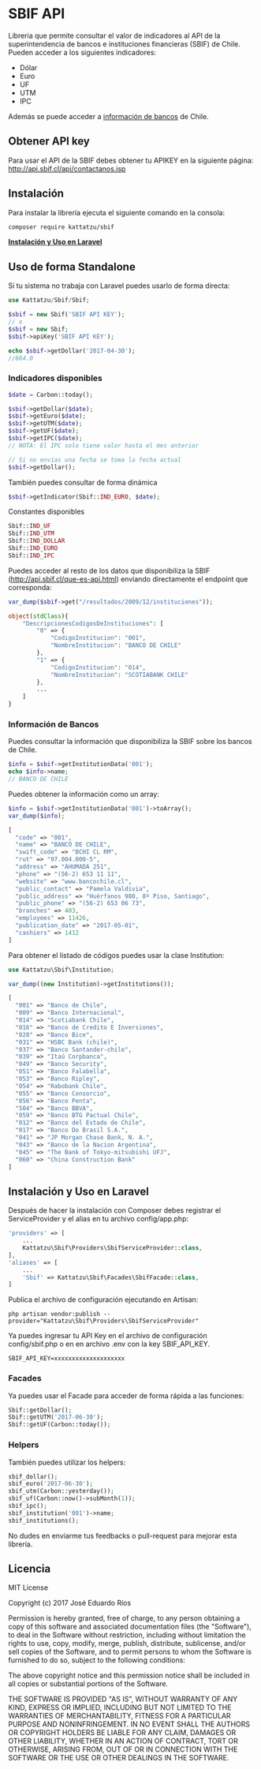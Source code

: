 # SBIF API
Libreria que permite consultar el valor de indicadores al API de la superintendencia de bancos e instituciones financieras (SBIF) de Chile.
Pueden acceder a los siguientes indicadores:

- Dólar
- Euro
- UF
- UTM
- IPC

Además se puede acceder a [información de bancos](#información-de-bancos) de Chile.

## Obtener API key
Para usar el API de la SBIF debes obtener tu APIKEY en la siguiente página:
http://api.sbif.cl/api/contactanos.jsp

## Instalación
Para instalar la librería ejecuta el siguiente comando en la consola:
```bash
composer require kattatzu/sbif
```

**[Instalación y Uso en Laravel](#instalación-y-uso-en-laravel)**

## Uso de forma Standalone
Si tu sistema no trabaja con Laravel puedes usarlo de forma directa:

```php
use Kattatzu/Sbif/Sbif;

$sbif = new Sbif('SBIF API KEY');
// o
$sbif = new Sbif;
$sbif->apiKey('SBIF API KEY');

echo $sbif->getDollar('2017-04-30');
//664.0
```

### Indicadores disponibles
```php
$date = Carbon::today();

$sbif->getDollar($date);
$sbif->getEuro($date);
$sbif->getUTM($date);
$sbif->getUF($date);
$sbif->getIPC($date);
// NOTA: El IPC solo tiene valor hasta el mes anterior

// Si no envias una fecha se toma la fecha actual
$sbif->getDollar();
```

También puedes consultar de forma dinámica
```php
$sbif->getIndicator(Sbif::IND_EURO, $date);
```

Constantes disponibles
```php
Sbif::IND_UF
Sbif::IND_UTM
Sbif::IND_DOLLAR
Sbif::IND_EURO
Sbif::IND_IPC
```
Puedes acceder al resto de los datos que disponibiliza la SBIF (http://api.sbif.cl/que-es-api.html) enviando directamente el endpoint que corresponda:
```php
var_dump($sbif->get("/resultados/2009/12/instituciones"));

object(stdClass){
    "DescripcionesCodigosDeInstituciones": [
        "0" => {
            "CodigoInstitucion": "001",
            "NombreInstitucion": "BANCO DE CHILE"
        },
        "1" => {
            "CodigoInstitucion": "014",
            "NombreInstitucion": "SCOTIABANK CHILE"
        },
        ...
    ]
}
```

### Información de Bancos
Puedes consultar la información que disponibiliza la SBIF sobre los bancos de Chile.
```php
$info = $sbif->getInstitutionData('001');
echo $info->name;
// BANCO DE CHILE
```

Puedes obtener la información como un array:
```php
$info = $sbif->getInstitutionData('001')->toArray();
var_dump($info);
```
```php
[
  "code" => "001",
  "name" => "BANCO DE CHILE",
  "swift_code" => "BCHI CL RM",
  "rut" => "97.004.000-5",
  "address" => "AHUMADA 251",
  "phone" => "(56-2) 653 11 11",
  "website" => "www.bancochile.cl",
  "public_contact" => "Pamela Valdivia",
  "public_address" => "Huérfanos 980, 8º Piso, Santiago",
  "public_phone" => "(56-2) 653 06 73",
  "branches" => 403,
  "employees" => 11426,
  "publication_date" => "2017-05-01",
  "cashiers" => 1412
]
```

Para obtener el listado de códigos puedes usar la clase Institution:
```php
use Kattatzu\Sbif\Institution;

var_dump((new Institution)->getInstitutions());
```
```php
[
  "001" => "Banco de Chile",
  "009" => "Banco Internacional",
  "014" => "Scotiabank Chile",
  "016" => "Banco de Credito E Inversiones",
  "028" => "Banco Bice",
  "031" => "HSBC Bank (chile)",
  "037" => "Banco Santander-chile",
  "039" => "Itaú Corpbanca",
  "049" => "Banco Security",
  "051" => "Banco Falabella",
  "053" => "Banco Ripley",
  "054" => "Rabobank Chile",
  "055" => "Banco Consorcio",
  "056" => "Banco Penta",
  "504" => "Banco BBVA",
  "059" => "Banco BTG Pactual Chile",
  "012" => "Banco del Estado de Chile",
  "017" => "Banco Do Brasil S.A.",
  "041" => "JP Morgan Chase Bank, N. A.",
  "043" => "Banco de la Nacion Argentina",
  "045" => "The Bank of Tokyo-mitsubishi UFJ",
  "060" => "China Construction Bank"
]
```
## Instalación y Uso en Laravel

Después de hacer la instalación con Composer debes registrar el ServiceProvider y el alias en tu archivo config/app.php:
```php
'providers' => [
    ...
    Kattatzu\Sbif\Providers\SbifServiceProvider::class,
],
'aliases' => [
    ...
    'Sbif' => Kattatzu\Sbif\Facades\SbifFacade::class,
]
```

Publica el archivo de configuración ejecutando en Artisan:
```shell
php artisan vendor:publish --provider="Kattatzu\Sbif\Providers\SbifServiceProvider"
```

Ya puedes ingresar tu API Key en el archivo de configuración config/sbif.php o en en archivo .env con la key SBIF_API_KEY.
```shell
SBIF_API_KEY=xxxxxxxxxxxxxxxxxxxx
```

### Facades
Ya puedes usar el Facade para acceder de forma rápida a las funciones:
```php
Sbif::getDollar();
Sbif::getUTM('2017-06-30');
Sbif::getUF(Carbon::today());
```
### Helpers
También puedes utilizar los helpers:
```php
sbif_dollar();
sbif_euro('2017-06-30');
sbif_utm(Carbon::yesterday());
sbif_uf(Carbon::now()->subMonth(1));
sbif_ipc();
sbif_institution('001')->name;
sbif_institutions();
```

No dudes en enviarme tus feedbacks o pull-request para mejorar esta librería.

## Licencia

MIT License

Copyright (c) 2017 José Eduardo Ríos

Permission is hereby granted, free of charge, to any person obtaining a copy
of this software and associated documentation files (the "Software"), to deal
in the Software without restriction, including without limitation the rights
to use, copy, modify, merge, publish, distribute, sublicense, and/or sell
copies of the Software, and to permit persons to whom the Software is
furnished to do so, subject to the following conditions:

The above copyright notice and this permission notice shall be included in all
copies or substantial portions of the Software.

THE SOFTWARE IS PROVIDED "AS IS", WITHOUT WARRANTY OF ANY KIND, EXPRESS OR
IMPLIED, INCLUDING BUT NOT LIMITED TO THE WARRANTIES OF MERCHANTABILITY,
FITNESS FOR A PARTICULAR PURPOSE AND NONINFRINGEMENT. IN NO EVENT SHALL THE
AUTHORS OR COPYRIGHT HOLDERS BE LIABLE FOR ANY CLAIM, DAMAGES OR OTHER
LIABILITY, WHETHER IN AN ACTION OF CONTRACT, TORT OR OTHERWISE, ARISING FROM,
OUT OF OR IN CONNECTION WITH THE SOFTWARE OR THE USE OR OTHER DEALINGS IN THE
SOFTWARE.
